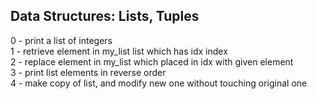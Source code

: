 ## Data Structures: Lists, Tuples <br />
0 - print a list of integers <br />
1 - retrieve element in my_list list which has idx index <br />
2 - replace element in my_list which placed in idx with given element <br />
3 - print list elements in reverse order <br />
4 - make copy of list, and modify new one without touching original one <br />
